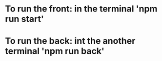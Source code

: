 # To run the front: in the terminal 'npm run start' 
# To run the back: int the another terminal 'npm run back' 
